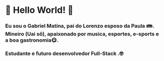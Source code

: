 # 🤖 Hello World! 🤖 <br>
### Eu sou o Gabriel Matina, pai do Lorenzo esposo da Paula 👪. <br>Mineiro (Uai sô), apaixonado por musica, esportes, e-sports e a boa gastronomia😋. <br>
### Estudante e **futuro desenvolvedor Full-Stack** .🤓
